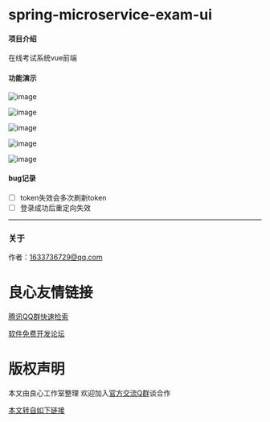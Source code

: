 # spring-microservice-exam-ui

#### 项目介绍

在线考试系统vue前端

#### 功能演示

![image](doc/images/image_ui.png)

![image](doc/images/image_ui_exam.png)

![image](doc/images/image_ui_exam_subject.png)

![image](doc/images/image_ui_subject.png)

![image](doc/images/image_ui_msg.png)

#### bug记录

- [ ] token失效会多次刷新token
- [ ] 登录成功后重定向失效

***

### 关于

作者：1633736729@qq.com


 # 良心友情链接

[腾讯QQ群快速检索](http://u.720life.cn/s/8cf73f7c)

[软件免费开发论坛](http://u.720life.cn/s/bbb01dc0)

# 版权声明 

本文由良心工作室整理 欢迎加入[官方交流Q群](https://u.720life.cn/s/f2316816)谈合作

[本文转自如下链接](http://u.720life.cn/g/2e71d0f0a5c601172267ba20d3a43c6e2f1546f6d40e5dd7c9377a14492f7ac093321945412b4440ec1890c368f6d8d1611063fc9fc0e6a9acd98bc144df2d192fa9ead86e0ff3ad8de3015a9bf1eec2)